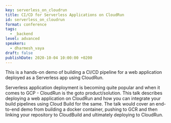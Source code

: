 ```yaml
---
key: serverless_on_cloudrun
title: CI/CD for Serverless Applications on CloudRun
id: serverless_on_cloudrun
format: conference
tags:
  - _backend
level: advanced
speakers:
  - dharmesh_vaya
draft: false
publishDate: 2020-10-04 10:00:00 +0200
---
```


This is a hands-on demo of building a CI/CD pipeline for a web application deployed as a Serverless app using CloudRun.

Serverless application deployment is becoming quite popular and when it comes to GCP - CloudRun is the goto product/solution. This talk describes deploying a web application on CloudRun and how you can integrate your build pipelines using Cloud Build for the same. The talk would cover an end-to-end demo from building a docker container, pushing to GCR and then linking your repository to CloudBuild and ultimately deploying to CloudRun. 